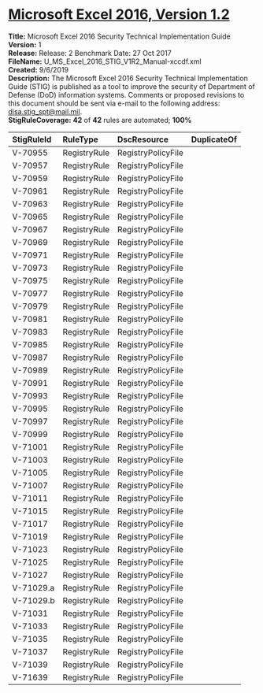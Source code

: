 # [Microsoft Excel 2016, Version 1.2](https://github.com/Microsoft/PowerStig/wiki/Office-Excel2016-1.2)

**Title:** Microsoft Excel 2016 Security Technical Implementation Guide  
**Version:** 1  
**Release:** Release: 2 Benchmark Date: 27 Oct 2017  
**FileName:** U_MS_Excel_2016_STIG_V1R2_Manual-xccdf.xml  
**Created:** 9/6/2019  
**Description:** The Microsoft Excel 2016 Security Technical Implementation Guide (STIG) is published as a tool to improve the security of Department of Defense (DoD) information systems. Comments or proposed revisions to this document should be sent via e-mail to the following address: disa.stig_spt@mail.mil.  
**StigRuleCoverage:** **42** of **42** rules are automated; **100%**  

| StigRuleId | RuleType | DscResource | DuplicateOf |
| :---- | :---- | :---- | :---- |
| V-70955 | RegistryRule | RegistryPolicyFile |  |
| V-70957 | RegistryRule | RegistryPolicyFile |  |
| V-70959 | RegistryRule | RegistryPolicyFile |  |
| V-70961 | RegistryRule | RegistryPolicyFile |  |
| V-70963 | RegistryRule | RegistryPolicyFile |  |
| V-70965 | RegistryRule | RegistryPolicyFile |  |
| V-70967 | RegistryRule | RegistryPolicyFile |  |
| V-70969 | RegistryRule | RegistryPolicyFile |  |
| V-70971 | RegistryRule | RegistryPolicyFile |  |
| V-70973 | RegistryRule | RegistryPolicyFile |  |
| V-70975 | RegistryRule | RegistryPolicyFile |  |
| V-70977 | RegistryRule | RegistryPolicyFile |  |
| V-70979 | RegistryRule | RegistryPolicyFile |  |
| V-70981 | RegistryRule | RegistryPolicyFile |  |
| V-70983 | RegistryRule | RegistryPolicyFile |  |
| V-70985 | RegistryRule | RegistryPolicyFile |  |
| V-70987 | RegistryRule | RegistryPolicyFile |  |
| V-70989 | RegistryRule | RegistryPolicyFile |  |
| V-70991 | RegistryRule | RegistryPolicyFile |  |
| V-70993 | RegistryRule | RegistryPolicyFile |  |
| V-70995 | RegistryRule | RegistryPolicyFile |  |
| V-70997 | RegistryRule | RegistryPolicyFile |  |
| V-70999 | RegistryRule | RegistryPolicyFile |  |
| V-71001 | RegistryRule | RegistryPolicyFile |  |
| V-71003 | RegistryRule | RegistryPolicyFile |  |
| V-71005 | RegistryRule | RegistryPolicyFile |  |
| V-71007 | RegistryRule | RegistryPolicyFile |  |
| V-71011 | RegistryRule | RegistryPolicyFile |  |
| V-71015 | RegistryRule | RegistryPolicyFile |  |
| V-71017 | RegistryRule | RegistryPolicyFile |  |
| V-71019 | RegistryRule | RegistryPolicyFile |  |
| V-71023 | RegistryRule | RegistryPolicyFile |  |
| V-71025 | RegistryRule | RegistryPolicyFile |  |
| V-71027 | RegistryRule | RegistryPolicyFile |  |
| V-71029.a | RegistryRule | RegistryPolicyFile |  |
| V-71029.b | RegistryRule | RegistryPolicyFile |  |
| V-71031 | RegistryRule | RegistryPolicyFile |  |
| V-71033 | RegistryRule | RegistryPolicyFile |  |
| V-71035 | RegistryRule | RegistryPolicyFile |  |
| V-71037 | RegistryRule | RegistryPolicyFile |  |
| V-71039 | RegistryRule | RegistryPolicyFile |  |
| V-71639 | RegistryRule | RegistryPolicyFile |  |
